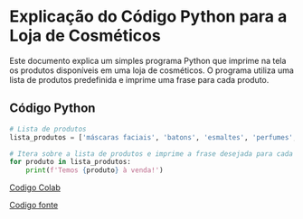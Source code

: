 # Explicação do Código Python para a Loja de Cosméticos

Este documento explica um simples programa Python que imprime na tela os produtos disponíveis em uma loja de cosméticos. O programa utiliza uma lista de produtos predefinida e imprime uma frase para cada produto.

## Código Python

```python
# Lista de produtos
lista_produtos = ['máscaras faciais', 'batons', 'esmaltes', 'perfumes', 'loções', 'xampus', 'sabonetes', 'delineadores']

# Itera sobre a lista de produtos e imprime a frase desejada para cada produto
for produto in lista_produtos:
    print(f'Temos {produto} à venda!')
```
[Codigo Colab](https://colab.research.google.com/drive/1AQEsGDq3btDz48xXgL6zyM6xB1nsTVYA?usp=sharing)

[Codigo fonte](https://github.com/fabiobrasileiroo/Proz/blob/main/logica/Cosmetico/01.py)